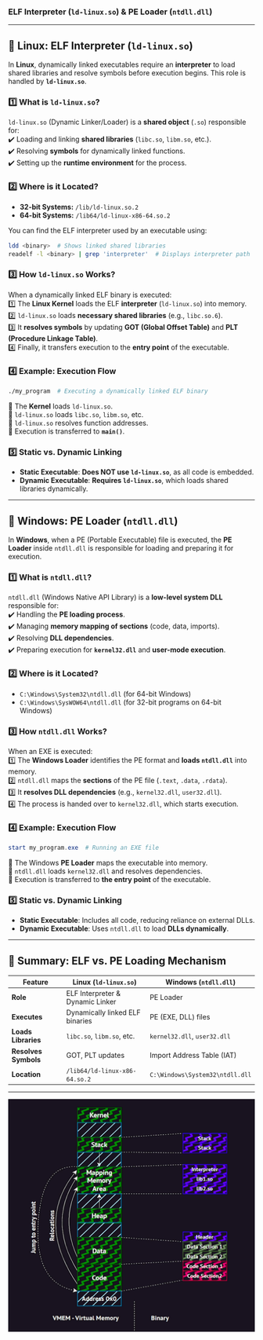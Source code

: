 ### **ELF Interpreter (`ld-linux.so`) & PE Loader (`ntdll.dll`)**

---

## **🔹 Linux: ELF Interpreter (`ld-linux.so`)**

In **Linux**, dynamically linked executables require an **interpreter** to load shared libraries and resolve symbols before execution begins. This role is handled by **`ld-linux.so`**.

### **1️⃣ What is `ld-linux.so`?**

`ld-linux.so` (Dynamic Linker/Loader) is a **shared object** (`.so`) responsible for:  
✔️ Loading and linking **shared libraries** (`libc.so`, `libm.so`, etc.).  
✔️ Resolving **symbols** for dynamically linked functions.  
✔️ Setting up the **runtime environment** for the process.

### **2️⃣ Where is it Located?**

- **32-bit Systems:** `/lib/ld-linux.so.2`
- **64-bit Systems:** `/lib64/ld-linux-x86-64.so.2`

You can find the ELF interpreter used by an executable using:

```bash
ldd <binary>  # Shows linked shared libraries
readelf -l <binary> | grep 'interpreter'  # Displays interpreter path
```

### **3️⃣ How `ld-linux.so` Works?**

When a dynamically linked ELF binary is executed:  
1️⃣ The **Linux Kernel** loads the ELF **interpreter** (`ld-linux.so`) into memory.  
2️⃣ `ld-linux.so` loads **necessary shared libraries** (e.g., `libc.so.6`).  
3️⃣ It **resolves symbols** by updating **GOT (Global Offset Table)** and **PLT (Procedure Linkage Table)**.  
4️⃣ Finally, it transfers execution to the **entry point** of the executable.

### **4️⃣ Example: Execution Flow**

```bash
./my_program  # Executing a dynamically linked ELF binary
```

🔹 The **Kernel** loads `ld-linux.so`.  
🔹 `ld-linux.so` loads `libc.so`, `libm.so`, etc.  
🔹 `ld-linux.so` resolves function addresses.  
🔹 Execution is transferred to **`main()`**.

### **5️⃣ Static vs. Dynamic Linking**

- **Static Executable**: **Does NOT use `ld-linux.so`**, as all code is embedded.
- **Dynamic Executable**: **Requires `ld-linux.so`**, which loads shared libraries dynamically.

---

## **🔹 Windows: PE Loader (`ntdll.dll`)**

In **Windows**, when a PE (Portable Executable) file is executed, the **PE Loader** inside `ntdll.dll` is responsible for loading and preparing it for execution.

### **1️⃣ What is `ntdll.dll`?**

`ntdll.dll` (Windows Native API Library) is a **low-level system DLL** responsible for:  
✔️ Handling the **PE loading process**.  
✔️ Managing **memory mapping of sections** (code, data, imports).  
✔️ Resolving **DLL dependencies**.  
✔️ Preparing execution for **`kernel32.dll`** and **user-mode execution**.

### **2️⃣ Where is it Located?**

- `C:\Windows\System32\ntdll.dll` (for 64-bit Windows)
- `C:\Windows\SysWOW64\ntdll.dll` (for 32-bit programs on 64-bit Windows)

### **3️⃣ How `ntdll.dll` Works?**

When an EXE is executed:  
1️⃣ The **Windows Loader** identifies the PE format and **loads `ntdll.dll`** into memory.  
2️⃣ `ntdll.dll` maps the **sections** of the PE file (`.text`, `.data`, `.rdata`).  
3️⃣ It **resolves DLL dependencies** (e.g., `kernel32.dll`, `user32.dll`).  
4️⃣ The process is handed over to `kernel32.dll`, which starts execution.

### **4️⃣ Example: Execution Flow**

```powershell
start my_program.exe  # Running an EXE file
```

🔹 The Windows **PE Loader** maps the executable into memory.  
🔹 `ntdll.dll` loads `kernel32.dll` and resolves dependencies.  
🔹 Execution is transferred to **the entry point** of the executable.

### **5️⃣ Static vs. Dynamic Linking**

- **Static Executable**: Includes all code, reducing reliance on external DLLs.
- **Dynamic Executable**: Uses `ntdll.dll` to load **DLLs dynamically**.

---

## **📌 Summary: ELF vs. PE Loading Mechanism**

| Feature              | Linux (`ld-linux.so`)            | Windows (`ntdll.dll`)           |
| -------------------- | -------------------------------- | ------------------------------- |
| **Role**             | ELF Interpreter & Dynamic Linker | PE Loader                       |
| **Executes**         | Dynamically linked ELF binaries  | PE (EXE, DLL) files             |
| **Loads Libraries**  | `libc.so`, `libm.so`, etc.       | `kernel32.dll`, `user32.dll`    |
| **Resolves Symbols** | GOT, PLT updates                 | Import Address Table (IAT)      |
| **Location**         | `/lib64/ld-linux-x86-64.so.2`    | `C:\Windows\System32\ntdll.dll` |

---

![segments](./img/1.png)
